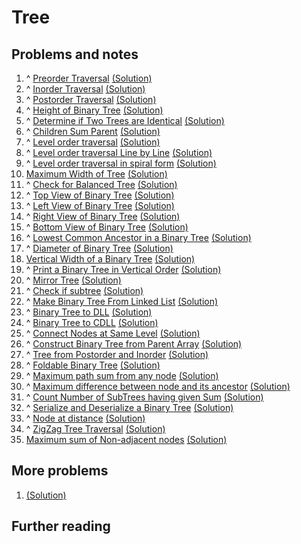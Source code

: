 # Tree

## Problems and notes

1. ^ [Preorder Traversal](https://practice.geeksforgeeks.org/problems/preorder-traversal/1/?track=PC-W6-T&batchId=154) [(Solution)]()
2. ^ [Inorder Traversal](https://practice.geeksforgeeks.org/problems/inorder-traversal/1/?track=PC-W6-T&batchId=154) [(Solution)]()
3. ^ [Postorder Traversal](https://practice.geeksforgeeks.org/problems/postorder-traversal/1/?track=PC-W6-T&batchId=154) [(Solution)]()
4. ^ [Height of Binary Tree](https://practice.geeksforgeeks.org/problems/height-of-binary-tree/1/?track=PC-W6-T&batchId=154) [(Solution)]()
5. ^ [Determine if Two Trees are Identical](https://practice.geeksforgeeks.org/problems/determine-if-two-trees-are-identical/1/?track=PC-W6-T&batchId=154) [(Solution)]()
6. ^ [Children Sum Parent](https://practice.geeksforgeeks.org/problems/children-sum-parent/1/?track=PC-W6-T&batchId=154) [(Solution)]()
7. ^ [Level order traversal](https://practice.geeksforgeeks.org/problems/level-order-traversal/1/?track=PC-W6-T&batchId=154) [(Solution)]()
8. ^ [Level order traversal Line by Line](https://practice.geeksforgeeks.org/problems/level-order-traversal-line-by-line/1/?track=PC-W6-T&batchId=154) [(Solution)]()
9. ^ [Level order traversal in spiral form](https://practice.geeksforgeeks.org/problems/level-order-traversal-in-spiral-form/1/?track=PC-W6-T&batchId=154) [(Solution)]()
10. [Maximum Width of Tree](https://practice.geeksforgeeks.org/problems/maximum-width-of-tree/1/?track=PC-W6-T&batchId=154) [(Solution)]()
11. ^ [Check for Balanced Tree](https://practice.geeksforgeeks.org/problems/check-for-balanced-tree/1/?track=PC-W6-T&batchId=154) [(Solution)]()
12. ^ [Top View of Binary Tree](https://practice.geeksforgeeks.org/problems/top-view-of-binary-tree/1/?track=PC-W6-T&batchId=154) [(Solution)]()
13. ^ [Left View of Binary Tree](https://practice.geeksforgeeks.org/problems/left-view-of-binary-tree/1/?track=PC-W6-T&batchId=154) [(Solution)]()
14. ^ [Right View of Binary Tree](https://practice.geeksforgeeks.org/problems/right-view-of-binary-tree/1/?track=PC-W6-T&batchId=154) [(Solution)]()
15. ^ [Bottom View of Binary Tree](https://practice.geeksforgeeks.org/problems/bottom-view-of-binary-tree/1/?track=PC-W6-T&batchId=154) [(Solution)]()
16. ^ [Lowest Common Ancestor in a Binary Tree](https://practice.geeksforgeeks.org/problems/lowest-common-ancestor-in-a-binary-tree/1/?track=PC-W6-T&batchId=154) [(Solution)]()
17. ^ [Diameter of Binary Tree](https://practice.geeksforgeeks.org/problems/diameter-of-binary-tree/1/?track=PC-W6-T&batchId=154) [(Solution)]()
18. [Vertical Width of a Binary Tree](https://practice.geeksforgeeks.org/problems/vertical-width-of-a-binary-tree/1/?track=PC-W6-T&batchId=154) [(Solution)]()
19. ^ [Print a Binary Tree in Vertical Order](https://practice.geeksforgeeks.org/problems/print-a-binary-tree-in-vertical-order/1/?track=PC-W6-T&batchId=154) [(Solution)]()
20. ^ [Mirror Tree](https://practice.geeksforgeeks.org/problems/mirror-tree/1/?track=PC-W6-T&batchId=154) [(Solution)]()
21. ^ [Check if subtree](https://practice.geeksforgeeks.org/problems/check-if-subtree/1/?track=PC-W6-T&batchId=154) [(Solution)]()
22. ^ [Make Binary Tree From Linked List](https://practice.geeksforgeeks.org/problems/make-binary-tree/1/?track=PC-W6-T&batchId=154) [(Solution)]()
23. ^ [Binary Tree to DLL](https://practice.geeksforgeeks.org/problems/binary-tree-to-dll/1/?track=PC-W6-T&batchId=154) [(Solution)]()
24. ^ [Binary Tree to CDLL](https://practice.geeksforgeeks.org/problems/binary-tree-to-cdll/1/?track=PC-W6-T&batchId=154) [(Solution)]()
25. ^ [Connect Nodes at Same Level](https://practice.geeksforgeeks.org/problems/connect-nodes-at-same-level/1/?track=PC-W6-T&batchId=154) [(Solution)]()
26. ^ [Construct Binary Tree from Parent Array](https://practice.geeksforgeeks.org/problems/construct-binary-tree-from-parent-array/1/?track=PC-W6-T&batchId=154) [(Solution)]()
27. ^ [Tree from Postorder and Inorder](https://practice.geeksforgeeks.org/problems/tree-from-postorder-and-inorder/1/?track=PC-W6-T&batchId=154) [(Solution)]()
28. ^ [Foldable Binary Tree](https://practice.geeksforgeeks.org/problems/foldable-binary-tree/1/?track=PC-W6-T&batchId=154) [(Solution)]()
29. ^ [Maximum path sum from any node](https://practice.geeksforgeeks.org/problems/maximum-path-sum-from-any-node/1/?track=PC-W6-T&batchId=154) [(Solution)]()
30. ^ [Maximum difference between node and its ancestor](https://practice.geeksforgeeks.org/problems/maximum-difference-between-node-and-its-ancestor/1/?track=PC-W6-T&batchId=154) [(Solution)]()
31. ^ [Count Number of SubTrees having given Sum](https://practice.geeksforgeeks.org/problems/count-number-of-subtrees-having-given-sum/1/?track=PC-W6-T&batchId=154) [(Solution)]()
32. ^ [Serialize and Deserialize a Binary Tree](https://practice.geeksforgeeks.org/problems/serialize-and-deserialize-a-binary-tree/1/?track=PC-W6-T&batchId=154) [(Solution)]()
33. ^ [Node at distance](https://practice.geeksforgeeks.org/problems/node-at-distance/1/?track=PC-W6-T&batchId=154) [(Solution)]()
34. ^ [ZigZag Tree Traversal](https://practice.geeksforgeeks.org/problems/zigzag-tree-traversal/1/?track=PC-W6-T&batchId=154) [(Solution)]()
35. [Maximum sum of Non-adjacent nodes](https://practice.geeksforgeeks.org/problems/maximum-sum-of-non-adjacent-nodes/1/?track=PC-W6-T&batchId=154) [(Solution)]()


## More problems

1. []() [(Solution)]()



## Further reading
